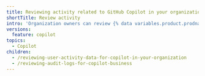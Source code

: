 ```yaml
---
title: Reviewing activity related to GitHub Copilot in your organization
shortTitle: Review activity
intro: 'Organization owners can review {% data variables.product.prodname_copilot_short %} usage in their organization.'
versions:
  feature: copilot
topics:
  - Copilot
children:
  - /reviewing-user-activity-data-for-copilot-in-your-organization
  - /reviewing-audit-logs-for-copilot-business
---
```


